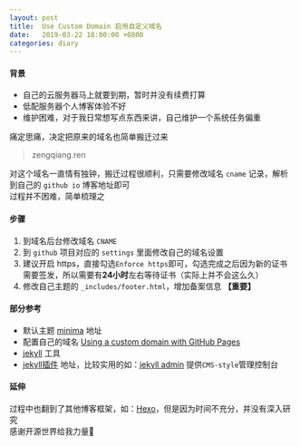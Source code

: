 ```yaml
---
layout: post
title:  Use Custom Domain 启用自定义域名
date:   2019-03-22 18:00:00 +0800
categories: diary
---
```

#### 背景
- 自己的云服务器马上就要到期，暂时并没有续费打算
- 低配服务器个人博客体验不好
- 维护困难，对于我日常想写点东西来讲，自己维护一个系统任务偏重


痛定思痛，决定把原来的域名也简单搬迁过来

> zengqiang.ren  

对这个域名一直情有独钟，搬迁过程很顺利，只需要修改域名 `cname` 记录，解析到自己的 `github io` 博客地址即可  
过程并不困难，简单梳理之

#### 步骤

1. 到域名后台修改域名 `CNAME`
2. 到 `github` 项目对应的 `settings` 里面修改自己的域名设置
3. 建议开启 https，直接勾选`Enforce https`即可，勾选完成之后因为新的证书需要签发，所以需要有**24小时**左右等待证书（实际上并不会这么久）
4. 修改自己主题的 `_includes/footer.html`，增加备案信息 **【重要】**

#### 部分参考

- 默认主题 [minima](https://github.com/jekyll/minima) 地址
- 配置自己的域名 [Using a custom domain with GitHub Pages](https://help.github.com/en/articles/using-a-custom-domain-with-github-pages)
- [jekyll](https://jekyllrb.com/) 工具
- [jekyll插件](https://github.com/topics/jekyll-plugin) 地址，比较实用的如：[jekyll admin](https://github.com/jekyll/jekyll-admin) 提供`CMS-style`管理控制台

#### 延伸

过程中也翻到了其他博客框架，如：[Hexo](https://hexo.io/zh-cn/)，但是因为时间不充分，并没有深入研究  
感谢开源世界给我力量🌹  
